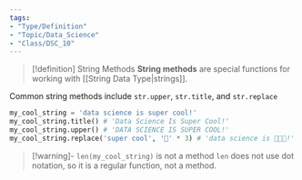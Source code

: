 ```yaml
---
tags:
- "Type/Definition"
- "Topic/Data_Science"
- "Class/DSC_10"
---
```


> [!definition] String Methods
> **String methods** are special functions for working with [[String Data Type|strings]].  

Common string methods include `str.upper`, `str.title`, and `str.replace`

```python
my_cool_string = 'data science is super cool!'
my_cool_string.title() # 'Data Science Is Super Cool!'
my_cool_string.upper() # 'DATA SCIENCE IS SUPER COOL!'
my_cool_string.replace('super cool', '💯' * 3) # 'data science is 💯💯💯!'
```

> [!warning]- `len(my_cool_string)` is not a method
> `len` does not use dot notation, so it is a regular function, not a method.  
